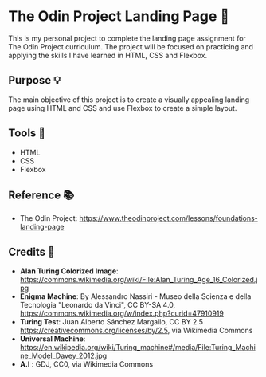 # The Odin Project Landing Page :tada:

This is my personal project to complete the landing page assignment for The Odin Project curriculum. The project will be focused on practicing and applying the skills I have learned in HTML, CSS and Flexbox.

## Purpose :bulb:
The main objective of this project is to create a visually appealing landing page using HTML and CSS and use Flexbox to create a simple layout. 

## Tools :wrench:
- HTML
- CSS
- Flexbox

## Reference :books:
- The Odin Project: https://www.theodinproject.com/lessons/foundations-landing-page

## Credits 🤝
- **Alan Turing Colorized Image**: https://commons.wikimedia.org/wiki/File:Alan_Turing_Age_16_Colorized.jpg
- **Enigma Machine**: By Alessandro Nassiri - Museo della Scienza e della Tecnologia &quot;Leonardo da Vinci&quot;, CC BY-SA 4.0, https://commons.wikimedia.org/w/index.php?curid=47910919
- **Turing Test**: Juan Alberto Sánchez Margallo, CC BY 2.5 <https://creativecommons.org/licenses/by/2.5>, via Wikimedia Commons
- **Universal Machine**: https://en.wikipedia.org/wiki/Turing_machine#/media/File:Turing_Machine_Model_Davey_2012.jpg
- **A.I** : GDJ, CC0, via Wikimedia Commons

